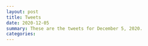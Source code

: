 ```yaml
---
layout: post
title: Tweets
date: 2020-12-05
summary: These are the tweets for December 5, 2020.
categories:
---
```


